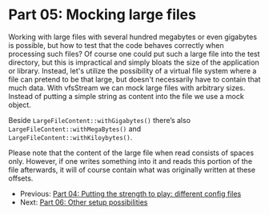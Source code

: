 Part 05: Mocking large files
============================

Working with large files with several hundred megabytes or even gigabytes is
possible, but how to test that the code behaves correctly when processing such
files? Of course one could put such a large file into the test directory, but
this is impractical and simply bloats the size of the application or library.
Instead, let's utilize the possibility of a virtual file system where a file can
pretend to be that large, but doesn't necessarily have to contain that much data.
With vfsStream we can mock large files with arbitrary sizes. Instead of putting
a simple string as content into the file we use a mock object.

Beside `LargeFileContent::withGigabytes()` there’s also
`LargeFileContent::withMegaBytes()` and `LargeFileContent::withKiloybytes()`.

Please note that the content of the large file when read consists of spaces only.
However, if one writes something into it and reads this portion of the file
afterwards, it will of course contain what was originally written at these
offsets.

* Previous: [Part 04: Putting the strength to play: different config files](https://github.com/bovigo/vfs-stream-examples/tree/master/src/part04)
* Next: [Part 06: Other setup possibilities](https://github.com/bovigo/vfs-stream-examples/tree/master/src/part06)
